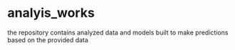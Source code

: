 # analyis_works
the repository contains analyzed data and models built to make predictions based on the provided data
